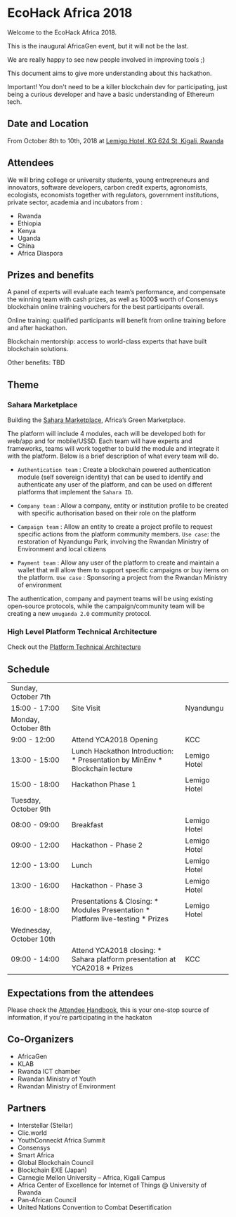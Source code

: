 # EcoHack Africa 2018

Welcome to the EcoHack Africa 2018. ​ ​

This is the inaugural AfricaGen event, but it will not be the last.

We are really happy to see new people involved in improving tools ;)

This document aims to give more understanding about this hackathon.

Important! You don't need to be a killer blockchain dev for participating, just being a curious developer and have a basic understanding of Ethereum tech.

## Date and Location

From October 8th to 10th​, 2018 at [Lemigo Hotel, KG 624 St, Kigali, Rwanda](https://goo.gl/maps/GkS2hUMe9zj)

## Attendees

We will bring college or university students, young entrepreneurs and innovators, software developers, carbon credit experts, agronomists, ecologists, economists together with regulators, government institutions, private sector, academia and incubators from :

* Rwanda
* Ethiopia
* Kenya
* Uganda
* China
* Africa Diaspora

## Prizes and benefits

A panel of experts will evaluate each team’s performance, and compensate the winning team with cash prizes, as well as 1000$ worth of Consensys blockchain online training vouchers for the best participants overall.

Online training: qualified participants will benefit from online training before and after hackathon.

Blockchain mentorship: access to world-class experts that have built blockchain solutions.

Other benefits: TBD

## Theme

### Sahara Marketplace

Building the [Sahara Marketplace](./sahara), Africa’s Green Marketplace.

The platform will include 4 modules, each will be developed both for web/app and for mobile/USSD. Each team will have experts and frameworks, teams will work together to build the module and integrate it with the platform. Below is a brief description of what every team will do.

* ``Authentication team`` : Create a blockchain powered authentication module (self sovereign identity) that can be used to identify and authenticate any user of the platform, and can be used on different platforms that implement the ``Sahara ID``.

* ``Company team`` : Allow a company, entity or institution profile to be created with specific authorisation based on their role on the platform

* ``Campaign team`` : Allow an entity to create a project profile to request specific actions from the platform community members. ``Use case``: the restoration of Nyandungu Park, involving the Rwandan Ministry of Environment and local citizens

* ``Payment team`` : Allow any user of the platform to create and maintain a wallet that will allow them to support specific campaigns or buy items on the platform. ``Use case`` : Sponsoring a project from the Rwandan Ministry of environment

The authentication, company and payment teams will be using existing open-source protocols, while the campaign/community team will be creating a new ``umuganda 2.0`` community protocol.

### High Level Platform Technical Architecture

Check out the [Platform Technical Architecture](./sahara/high_level_architecture.md)

## Schedule

||||
|:----------|:-------------|:---|
| Sunday, October 7th |||
| 15:00 - 17:00 |Site Visit|Nyandungu|
| Monday, October 8th |||
| 9:00 - 12:00 |Attend YCA2018 Opening|KCC|
| 13:00 - 15:00 |Lunch Hackathon Introduction: * Presentation by MinEnv * Blockchain lecture|Lemigo Hotel|
| 15:00 - 18:00 |Hackathon Phase 1|Lemigo Hotel|
| Tuesday, October 9th |||
| 08:00 - 09:00 |Breakfast|Lemigo Hotel|
| 09:00 - 12:00 |Hackathon - Phase 2|Lemigo Hotel|
| 12:00 - 13:00 |Lunch|Lemigo Hotel|
| 13:00 - 16:00 |Hackathon - Phase 3|Lemigo Hotel|
| 16:00 - 18:00 |Presentations & Closing: * Modules Presentation * Platform live-testing * Prizes |Lemigo Hotel|
| Wednesday, October 10th |||
| 09:00 - 14:00 |Attend YCA2018 closing: * Sahara platform presentation at YCA2018 * Prizes|KCC|

## Expectations from the attendees

Please check the [Attendee Handbook](./attendee_handbook.md), this is your one-stop source of information, if you're participating in the hackaton

## Co-Organizers

* AfricaGen
* KLAB
* Rwanda ICT chamber
* Rwandan Ministry of Youth
* Rwandan Ministry of Environment

## Partners

* Interstellar (Stellar)
* Clic.world
* YouthConneckt Africa Summit
* Consensys
* Smart Africa
* Global Blockchain Council
* Blockchain EXE (Japan)
* Carnegie Mellon University – Africa, Kigali Campus
* Africa Center of Excellence for Internet of Things @ University of Rwanda
* Pan-African Council
* United Nations Convention to Combat Desertification
